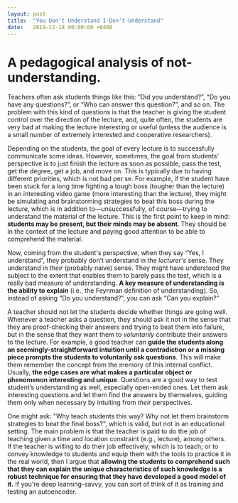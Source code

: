 ```yaml
---
layout: post
title:  "You Don’t Understand I-Don’t-Understand"
date:   2019-12-18 00:00:00 +0400
---
```


# A pedagogical analysis of not-understanding.

Teachers often ask students things like this: “Did you understand?”, “Do you have any questions?”, or “Who can answer this question?”, and so on. The problem with this kind of questions is that the teacher is giving the student control over the direction of the lecture, and, quite often, the students are very bad at making the lecture interesting or useful (unless the audience is a small number of extremely interested and cooperative researchers).

Depending on the students, the goal of every lecture is to successfully communicate some ideas. However, sometimes, the goal from students' perspective is to just finish the lecture as soon as possible, pass the test, get the degree, get a job, and move on. This is typically due to having different priorities, which is not bad per se. For example, if the student have been stuck for a long time fighting a tough boss (tougher than the lecture) in an interesting video game (more interesting than the lecture), they might be simulating and brainstorming strategies to beat this boss during the lecture, which is in addition to—unsuccessfully, of course—trying to understand the material of the lecture. This is the first point to keep in mind: **students may be present, but their minds may be absent**. They should be in the context of the lecture and paying good attention to be able to comprehend the material.

Now, coming from the student's perspective, when they say “Yes, I understand”, they probably don’t understand in the *lecturer's* sense. They understand in *their* (probably naive) sense. They might have understood the subject to the extent that enables them to barely pass the test, which is a really bad measure of understanding. **A key measure of understanding is the ability to explain** (i.e., the Feynman definition of understanding). So, instead of asking “Do you understand?”, you can ask “Can you explain?”

A teacher should not let the students decide whether things are going well. Whenever a teacher asks a question, they should ask it not in the sense that they are proof-checking their answers and trying to beat them into failure, but in the sense that they want them to *voluntarily* contribute their answers to the lecture. For example, a good teacher can **guide the students along an seemingly-straightforward intuition until a contradiction or a missing piece prompts the students to voluntarily ask questions**. This will make them remember the concept from the memory of this internal conflict. Usually, **the edge cases are what makes a particular object or phenomenon interesting and unique**. Questions are a good way to test student’s understanding as well, especially open-ended ones. Let them ask interesting questions and let them find the answers by themselves, guiding them only when necessary by intuiting from *their* perspectives.

One might ask: "Why teach students this way? Why not let them brainstorm strategies to beat the final boss?", which is valid, but not in an educational setting. The main problem is that the teacher is paid to do the job of teaching given a time and location constraint (e.g., lecture), among others. If the teacher is willing to do their job effectively, which is to teach; or to convey knowledge to students and equip them with the tools to practice it in the real world, then I argue that **allowing the students to comprehend such that they can explain the unique characteristics of such knowledge is a robust technique for ensuring that they have developed a good model of it.** If you're deep learning-savvy, you can sort of think of it as training and testing an autoencoder.
